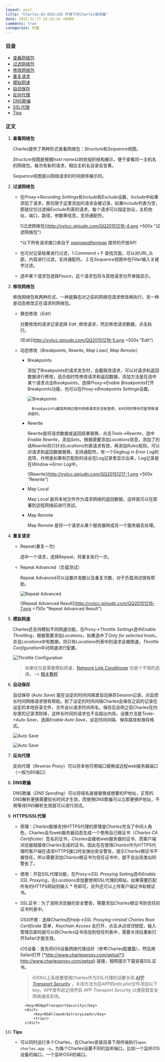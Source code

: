 ```yaml
---
layout: post
title: "Charles-02-OSX/iOS 环境下的Charles使用篇"
date: 2015-12-17 14:32:43 +0800
comments: true
categories: 利器
---
```


### 目录

* [查看网络包](#1)  
* [过滤网络包](#2)
* [修改网络包](#3)
* [重复请求](#4)
* [模拟网速](#5)
* [自动保存](#6)
* [反向代理](#7)
* [DNS欺骗](#8)
* [SSL代理](#9)
* [Tips](#10)
	

### 正文
1. **<span id='1'>查看网络包</span>**

	 Charles提供了两种形式查看网络包：*Structure*和*Sequence*视图。
	
	*Structure*视图是根据*host name*以树状组织结构展示，便于查看同一主机名的网络包，每次有新的请求，相应主机名目录会变黄。
		
	*Sequence*视图是以网络请求的时间顺序展示的。
	
2. **<span id='2'>过滤网络包</span>**

	* 在*Proxy->Recording Settings*有*Include*和*Exclude*设置，*Include*中如果添加了请求，那仅限于这里添加的请求会被记录。如果*Include*列表为空，那就仅仅过滤掉*Exclude*列表的请求，每个请求可以指定协议，主机地址，端口，路径，参数等信息，支持通配符。
	
		![过滤网络包](http://vviicc.qiniudn.com/QQ20151216-4.png =500x "过滤网络包")
		
		*以下所有请求接口来自于 [*openweathermap*](http://openweathermap.org/ "openweathermap") 提供的开放API 
		
	* 也可对记录结果进行过滤，1.Commend + F 查找页面，可以对URL,头部，内容进行过滤，支持通配符。 2.在*Sequence*视图中在*Filter*输入关键字过滤。
	
	* 选中某个请求包选择*Fouce*，这个请求包将与其他请求分开单独显示。
	
	
3. **<span id='3'>修改网络包</span>**

	修改网络包有两种形式，一种是静态对之前的网络包请求修改再执行，另一种是动态修改正在请求的网络包。
	
	* 静态修改（*Edit*）
	
		对要修改的请求记录选择 *Edit* ,修改请求，然后修改请求数据，点击执行。
		
		![Edit](http://vviicc.qiniudn.com/QQ20151216-5.png =500x "Edit")
		
	* 动态修改（*Breakpoints*, *Rewrite*, *Map Loacl*, *Map Remote*）
	
		* Breakpoints
		
			添加了Breakpoints的请求发生时，会截取改请求，可以对请求和返回数据进行修改，适合临时性修改请求和返回数据。添加方法是在选中某个请求点击*Breakpoints*，选择*Proxy->Enable Breakpoints*打开Breakpoints功能，也可以在*Proxy->Breakpoints Settings*设置。
			
			![Breakpoints](http://vviicc.qiniudn.com/QQ20151216-8.png "Breakpoints")
				
				Breakpoints截取网络过程中网络请求并没有暂停，长时间的等待可能导致请求超时。
			
		* Rewrite
		
			Rewrite是将请求数据或返回结果替换，点击*Tools->Rewrite*，选中*Enable Rewrite*，添加*Sets*，根据需要添加*Locations*信息，添加了的话*Rewrite*将只针对*Locations*列表请求有效，再添加*Rules*规则，可以对请求和返回数据替换，支持通配符。有一个*Degbug in Error Log*的选项，作用是如果有匹配到的话会在Log记录里显示出来，Log记录是在*Window->Error Log*中。
			
			![Rewrite](http://vviicc.qiniudn.com/QQ20151217-1.png =500x "Rewrite")
			
		* Map Local
		
			Map Local 是将本地文件作为请求网络的返回数据，这样就可以在部署到远程网络前进行测试。
			
		* Map Remote
		
			Map Remote 是将一个请求从某个服务器转成另一个服务器去处理。
			
4. **<span id="4">重复请求</span>**

	* Repeat(重复一次)
		
		选中一个请求，选择Repeat，将重复执行一次。
			
	* Repeat Advanced（负载测试）
	
		Repeat Advanced可以设置并发数以及重复次数，对于负载测试很有帮助。
		
		![Repeat Advanced](http://vviicc.qiniudn.com/QQ20151216-6.png "Repeat Advanced") 
		
		![Repeat Advanced Result](http://vviicc.qiniudn.com/QQ20151216-7.png =750x "Repeat Advanced Result")
	
5. **<span id='5'>模拟网速</span>**

	Charles还支持模拟不同网速功能，在*Proxy->Throttle Settings*选中*Enable Throttling*，根据需要添加*Locations*，如果选中了*Only for selected hosts*，并且*Locations*中有数据，则只有*Locations*列表中的请求会被限速。*Throttle Configuration*中对网速进行配置。
	
	![Throttle Configuration](http://vviicc.qiniudn.com/QQ20151217-2.png "Throttle Configuration")
	
	> 如果仅仅是需要模拟网速，[Network Link Conditioner](https://developer.apple.com/downloads/index.action?q=Hardware%20IO%20Tools) 也是个不错的选择。--> [相关教程](http://nshipster.com/network-link-conditioner/)
	
6. **<span id='6'>自动保存</span>**

	自动保存 (*Auto Save*) 能在设定的时间间隔里自动保存Session记录，对监控长时间网络请求很有帮助。到了设定的时间间隔Charles会保存之前的记录在设定的本地目录文件，文件会以请求时间命名，保存后会把之前Charles在内存里的记录清除掉，这样长时间的请求也不会超出内存。设置方法是*Tools->Auto Save*，选择*Enable Auto Save*，设定时间间隔、保存路径和保存格式。
	
	![Auto Save](http://vviicc.qiniudn.com/QQ20151217-4.png "Auto Save")
	
	![Auto Save](http://vviicc.qiniudn.com/QQ20151217-5.png "Auto Save")
	
7. **<span id='7'>反向代理</span>**

	反向代理（*Reverse Proxy*）可以将本地可用端口替换成远程web服务器端口（一般为80端口）
	
8. **<span id='8'>DNS欺骗</span>**

	DNS欺骗（*DNS Spoofing*）可以将域名直接替换成想要的IP地址，正常的DNS解析更换需要较长时间才生效，而使用DNS欺骗可以立即更换IP地址，不用等待DNS解析生效就可以进行测试。

9. **<span id='9'>HTTPS/SSL代理</span>**
	
	* 原理：*Charles*能够支持HTTPS代理的原理是*Charles*充当了中间人角色，Charles会为web服务器动态生成一个使用自己根证书（*Charles CA Certificate*）签名的证书，*Charles*会接收web服务器的证书，而客户端浏览器就接收Charles生成的证书。因此在在使用*Charles*作为HTTPS代理时客户端在请求HTTPS接口时会弹出安全警告，提示*Charles*根证书不被信任，所以需要添加*Charles*根证书为信任证书中，就不会出现类似的警告了。
	
	* 使用：开启SSL代理功能，在*Proxy->SSL Proxying Setting*选中*Enable SSL Proxying*，在*Locations*添加要使用SSL代理的网站，如果需要匹配所有的HTTPS网站则输入 * 号即可，另外还可以上传客户端证书和根证书。
	
	* SSL证书：为了消除浏览器的安全警告，需要添加*Charles*根证书到信任的证书列表中。
	
		OSX环境：选择Charles的*Help->SSL Proxying->Install Charles Root Certificate* 菜单，*Keychain Access* 会打开，点击*永远信任*按钮，输入管理员密码就可以将*Charles*证书添加到信任列表中，需要关闭后重新打开Safari才能生效。
		
		iOS设备：首先将iOS设备网络代理设好（参考Charles配置篇），然后用Safari打开 [*http://www.charlesproxy.com/getssl*]( http://www.charlesproxy.com/getssl) 链接，按照提示下载安装SSL证书。
		
		> iOS9以上系统要使用Charles作为SSL代理的话要关闭 *[APP Transport Security](https://developer.apple.com/library/prerelease/mac/technotes/App-Transport-Security-Technote/index.html)* ，关闭方法为在APP的*info.plist*文件添加以下key。APP发布前记得开启 *APP Transport Security* 以便获取安全网络通信支持。
		
			<key>NSAppTransportSecurity</key>
			<dict>
  				<key>NSAllowsArbitraryLoads</key>
  				<true/>
			</dict>

10. **<span id='10'>Tips</span>**

	* 可以同时运行多个Charles，在Charles安装目录下用终端执行```open charles.app -n```，为每个Charles设置不同的监听端口，比如一个监听iOS设备的端口，一个监听OSX的端口。

	








		
